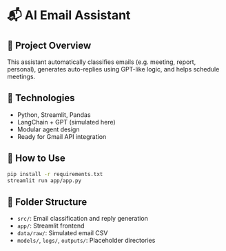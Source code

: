 # 📬 AI Email Assistant

## 📌 Project Overview
This assistant automatically classifies emails (e.g. meeting, report, personal), generates auto-replies using GPT-like logic, and helps schedule meetings.

## 🧠 Technologies
- Python, Streamlit, Pandas
- LangChain + GPT (simulated here)
- Modular agent design
- Ready for Gmail API integration

## 🧪 How to Use
```bash
pip install -r requirements.txt
streamlit run app/app.py
```

## 📁 Folder Structure
- `src/`: Email classification and reply generation
- `app/`: Streamlit frontend
- `data/raw/`: Simulated email CSV
- `models/`, `logs/`, `outputs/`: Placeholder directories
